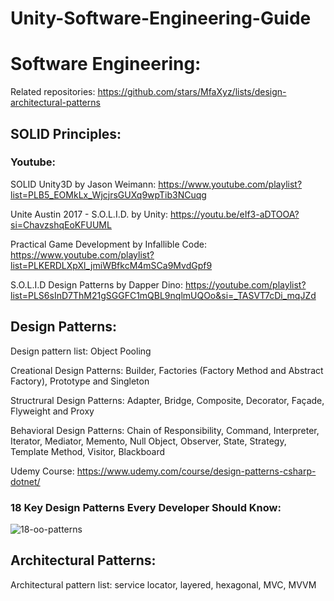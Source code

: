 # Unity-Software-Engineering-Guide

# Software Engineering:
Related repositories: https://github.com/stars/MfaXyz/lists/design-architectural-patterns

## SOLID Principles:

### Youtube:

SOLID Unity3D by Jason Weimann: https://www.youtube.com/playlist?list=PLB5_EOMkLx_WjcjrsGUXq9wpTib3NCuqg

Unite Austin 2017 - S.O.L.I.D. by Unity: https://youtu.be/eIf3-aDTOOA?si=ChavzshqEoKFUUML

Practical Game Development by Infallible Code: https://www.youtube.com/playlist?list=PLKERDLXpXl_jmiWBfkcM4mSCa9MvdGpf9

S.O.L.I.D Design Patterns by Dapper Dino: https://youtube.com/playlist?list=PLS6sInD7ThM21gSGGFC1mQBL9nqlmUQOo&si=_TASVT7cDi_mqJZd

## Design Patterns:
Design pattern list: Object Pooling

Creational Design Patterns: Builder, Factories (Factory Method and Abstract Factory), Prototype and Singleton

Structrural Design Patterns: Adapter, Bridge, Composite, Decorator, Façade, Flyweight and Proxy

Behavioral Design Patterns: Chain of Responsibility, Command, Interpreter, Iterator, Mediator, Memento, Null Object, Observer, State, Strategy, Template Method, Visitor, Blackboard

Udemy Course: https://www.udemy.com/course/design-patterns-csharp-dotnet/

### 18 Key Design Patterns Every Developer Should Know:
![18-oo-patterns](https://github.com/MfaXyz/Unity-Booster/assets/76481805/2d97ad67-1ce8-4ef8-aabd-cc0a403b861a)


## Architectural Patterns:
Architectural pattern list: service locator, layered, hexagonal, MVC, MVVM
